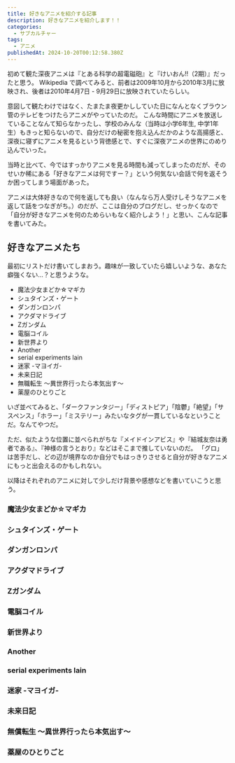 ```yaml
---
title: 好きなアニメを紹介する記事
description: 好きなアニメを紹介します！！
categories: 
  - サブカルチャー
tags:
  - アニメ
publishedAt: 2024-10-20T00:12:58.380Z
---
```


初めて観た深夜アニメは『とある科学の超電磁砲』と『けいおん!!（2期）』だったと思う。
Wikipedia で調べてみると、前者は2009年10月から2010年3月に放映され、後者は2010年4月7日 - 9月29日に放映されていたらしい。

意図して観たわけではなく、たまたま夜更かししていた日になんとなくブラウン管のテレビをつけたらアニメがやっていたのだ。
こんな時間にアニメを放送していることなんて知らなかったし、学校のみんな（当時は小学6年生, 中学1年生）もきっと知らないので、自分だけの秘密を抱え込んだかのような高揚感と、深夜に寝ずにアニメを見るという背徳感とで、すぐに深夜アニメの世界にのめり込んでいった。

当時と比べて、今ではすっかりアニメを見る時間も減ってしまったのだが、そのせいか稀にある「好きなアニメは何ですー？」という何気ない会話で何を返そうか困ってしまう場面があった。

アニメは大体好きなので何を返しても良い（なんなら万人受けしそうなアニメを返して話をつなぎがち。）のだが、ここは自分のブログだし、せっかくなので「自分が好きなアニメを何のためらいもなく紹介しよう！」と思い、こんな記事を書いてみた。

## 好きなアニメたち
最初にリストだけ書いてしまおう。趣味が一致していたら嬉しいような、あなた癖強くない…？と思うような。

- 魔法少女まどか☆マギカ
- シュタインズ・ゲート
- ダンガンロンパ
- アクダマドライブ
- Zガンダム
- 電脳コイル
- 新世界より
- Another
- serial experiments lain
- 迷家 -マヨイガ-
- 未来日記
- 無職転生 ～異世界行ったら本気出す～
- 薬屋のひとりごと

いざ並べてみると、「ダークファンタジー」「ディストピア」「陰鬱」「絶望」「サスペンス」「ホラー」「ミステリー」みたいなタグが一貫しているなということだ。なんてやつだ。

ただ、似たような位置に並べられがちな『メイドインアビス』や『結城友奈は勇者である』、『神様の言うとおり』などはそこまで推していないのだ。
「グロ」は苦手だし、どの辺が境界なのか自分でもはっきりさせると自分が好きなアニメにもっと出会えるのかもしれない。

以降はそれぞれのアニメに対して少しだけ背景や感想などを書いていこうと思う。

### 魔法少女まどか☆マギカ

### シュタインズ・ゲート

### ダンガンロンパ

### アクダマドライブ

### Zガンダム

### 電脳コイル

### 新世界より
### Another
### serial experiments lain
### 迷家 -マヨイガ-
### 未来日記
### 無償転生 ～異世界行ったら本気出す～
### 薬屋のひとりごと
